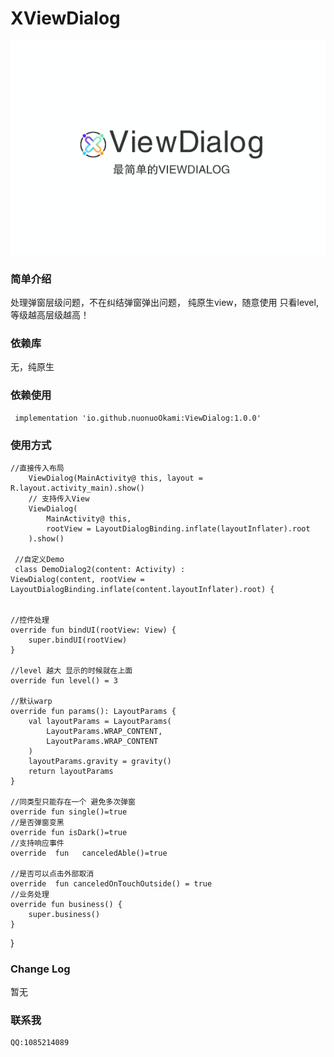 # XViewDialog
![Image text](https://github.com/nuonuoOkami/images/blob/main/xdialog.png)
### 简单介绍
处理弹窗层级问题，不在纠结弹窗弹出问题，
纯原生view，随意使用
只看level,等级越高层级越高！


### 依赖库

   无，纯原生


### 依赖使用

     implementation 'io.github.nuonuoOkami:ViewDialog:1.0.0'

### 使用方式

    //直接传入布局
        ViewDialog(MainActivity@ this, layout = R.layout.activity_main).show()
        // 支持传入View
        ViewDialog(
            MainActivity@ this,
            rootView = LayoutDialogBinding.inflate(layoutInflater).root
        ).show()

     //自定义Demo
     class DemoDialog2(content: Activity) :
    ViewDialog(content, rootView = LayoutDialogBinding.inflate(content.layoutInflater).root) {


    //控件处理
    override fun bindUI(rootView: View) {
        super.bindUI(rootView)
    }

    //level 越大 显示的时候就在上面
    override fun level() = 3

    //默认warp
    override fun params(): LayoutParams {
        val layoutParams = LayoutParams(
            LayoutParams.WRAP_CONTENT,
            LayoutParams.WRAP_CONTENT
        )
        layoutParams.gravity = gravity()
        return layoutParams
    }

    //同类型只能存在一个 避免多次弹窗
    override fun single()=true
    //是否弹窗变黑
    override fun isDark()=true
    //支持响应事件
    override  fun   canceledAble()=true

    //是否可以点击外部取消
    override  fun canceledOnTouchOutside() = true
    //业务处理
    override fun business() {
        super.business()
    }
}



### Change Log
暂无

### 联系我

    QQ:1085214089
    
    
    

